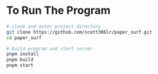 # To Run The Program

```bash
# clone and enter project directory
git clone https://github.com/scott306lr/paper_surf.git
cd paper_surf

# build program and start server
pnpm install
pnpm build
pnpm start
```

